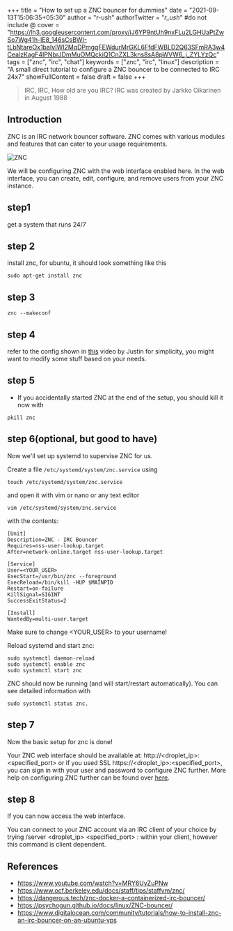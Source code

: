 +++
title = "How to set up a ZNC bouncer for dummies"
date = "2021-09-13T15:06:35+05:30"
author = "r-ush"
authorTwitter = "_r_ush_" #do not include @
cover = "https://lh3.googleusercontent.com/proxy/iJ6YP9ntUh9nxFLu2LGHUaPtZwSo7Wg41h-lE8_146sCsBWI-tLbNtareOx1baIvIWI2MqDPmgqFEWdurMrGKL6FfdFWBLD2Q63SFmRA3w4CealzKagF4IPNbrJDmMuOMQckiQ1CnZXL3kns8sA8pWVW6_j_ZYLYzQc"
tags = ["znc", "irc", "chat"]
keywords = ["znc", "irc", "linux"]
description = "A small direct tutorial to configure a ZNC bouncer to be connected to IRC 24x7"
showFullContent = false
draft = false
+++

> IRC, IRC, How old are you IRC? IRC was created by Jarkko Oikarinen in August 1988

## Introduction

ZNC is an IRC network bouncer software. ZNC comes with various modules and features that can cater to your usage requirements.

![ZNC](https://nixfaq.org/wp-content/uploads/2020/08/word-image-5.png)

We will be configuring ZNC with the web interface enabled here. In the web interface, you can create, edit, configure, and remove users from your ZNC instance.

## step1

get a system that runs 24/7

## step 2

install znc, for ubuntu, it should look something like this

```shell=
sudo apt-get install znc
```

## step 3

```shell=
znc --makeconf
```

## step 4

refer to the config shown in [this](https://www.youtube.com/watch?v=MRY6UyZuPNw) video by Justin for simplicity, you might want to modify some stuff based on your needs.

## step 5

- If you accidentally started ZNC at the end of the setup, you should kill it now with

```shell=
pkill znc
```

## step 6(optional, but good to have)

Now we'll set up systemd to supervise ZNC for us.

Create a file `/etc/systemd/system/znc.service` using

```shell=
touch /etc/systemd/system/znc.service
```

and open it with vim or nano or any text editor

```shell=
vim /etc/systemd/system/znc.service
```

with the contents:

```
[Unit]
Description=ZNC - IRC Bouncer
Requires=nss-user-lookup.target
After=network-online.target nss-user-lookup.target

[Service]
User=<YOUR_USER>
ExecStart=/usr/bin/znc --foreground
ExecReload=/bin/kill -HUP $MAINPID
Restart=on-failure
KillSignal=SIGINT
SuccessExitStatus=2

[Install]
WantedBy=multi-user.target
```

Make sure to change <YOUR_USER> to your username!

Reload systemd and start znc:

```shell=
sudo systemctl daemon-reload
sudo systemctl enable znc
sudo systemctl start znc
```

ZNC should now be running (and will start/restart automatically). You can see detailed information with

```shell=
sudo systemctl status znc.
```

## step 7

Now the basic setup for znc is done!

Your ZNC web interface should be available at: http://<droplet_ip>:<specified_port> or if you used SSL https://<droplet_ip>:<specified_port>, you can sign in with your user and password to configure ZNC further. More help on configuring ZNC further can be found over [here](https://wiki.znc.in/ZNC).

## step 8

If you can now access the web interface.

You can connect to your ZNC account via an IRC client of your choice by trying /server <droplet_ip> <specified_port> <user>:<pass> within your client, however this command is client dependent.

## References

- https://www.youtube.com/watch?v=MRY6UyZuPNw
- https://www.ocf.berkeley.edu/docs/staff/tips/staffvm/znc/
- https://dangerous.tech/znc-docker-a-containerized-irc-bouncer/
- https://psychogun.github.io/docs/linux/ZNC-bouncer/
- https://www.digitalocean.com/community/tutorials/how-to-install-znc-an-irc-bouncer-on-an-ubuntu-vps
